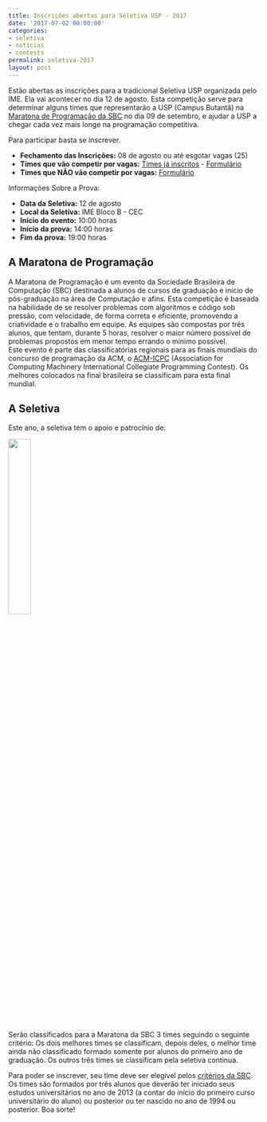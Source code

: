 ```yaml
---
title: Inscrições abertas para Seletiva USP - 2017
date: '2017-07-02 00:00:00'
categories:
- seletiva
- noticias
- contests
permalink: seletiva-2017
layout: post
---
```

Estão abertas as inscrições para a tradicional Seletiva USP organizada pelo IME. Ela vai acontecer no dia 12 de agosto. Esta competição serve para determinar alguns times que representarão a USP (Campus Butantã) na [Maratona de Programação da SBC](http://maratona.ime.usp.br/) no dia 09 de setembro, e ajudar a USP a chegar cada vez mais longe na programação competitiva.  
  
Para participar basta se inscrever.  
- **Fechamento das Inscrições:** 08 de agosto ou até esgotar vagas (25)  
- **Times que vão competir por vagas:** [Times já inscritos](https://docs.google.com/spreadsheets/d/1MU_JykLpk9V4aiCJyfgE_PYpKlwWWIqXQOHT9WiKjQY/edit?usp=sharing) - [Formulário](https://goo.gl/forms/H1vioGRa4E80YLHh2)  
- **Times que NÃO vão competir por vagas:** [Formulário](https://goo.gl/forms/AS0d2J8wIYrbSivg1)  

Informações Sobre a Prova:  
- **Data da Seletiva:** 12 de agosto  
- **Local da Seletiva:** IME Bloco B - CEC  
- **Início do evento:** 10:00 horas  
- **Início da prova:** 14:00 horas  
- **Fim da prova:** 19:00 horas  

## A Maratona de Programação
A Maratona de Programação é um evento da Sociedade Brasileira de Computação (SBC) destinada a alunos de cursos de graduação e início de pós-graduação na área de Computação e afins. Esta competição é baseada na habilidade de se resolver problemas com algoritmos e código sob pressão, com velocidade, de forma correta e eficiente, promovendo a criatividade e o trabalho em equipe. As equipes são compostas por três alunos, que tentam, durante 5 horas, resolver o maior número possível de problemas propostos em menor tempo errando o mínimo possível.  
Este evento é parte das classificatórias regionais para as finais mundiais do concurso de programação da ACM, o [ACM-ICPC](http://icpc.baylor.edu) (Association for Computing Machinery International Collegiate Programming Contest). Os melhores colocados na final brasileira se classificam para esta final mundial.  

## A Seletiva
Este ano, a seletiva tem o apoio e patrocínio de:

[<img src="{{ site.baseurl }}/forestryio/images/caelum.png" style="width:30%; height:30%">](https://www.caelum.com.br/)

Serão classificados para a Maratona da SBC 3 times seguindo o seguinte critério: Os dois melhores times se classificam, depois deles, o melhor time ainda não classificado formado somente por alunos do primeiro ano de graduação. Os outros três times se classificam pela seletiva continua. 

Para poder se inscrever, seu time deve ser elegível pelos [critérios da SBC](http://maratona.ime.usp.br/regras17.html). Os times são formados por três alunos que deverão ter iniciado seus estudos universitários no ano de 2013 (a contar do início do primeiro curso universitário do aluno) ou posterior ou ter nascido no ano de 1994 ou posterior.
Boa sorte!

